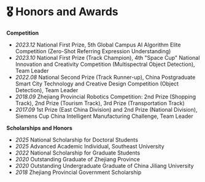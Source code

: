 
# 🎖 Honors and Awards

**Competition**

- *2023.12* National First Prize, 5th Global Campus AI Algorithm Elite Competition (Zero-Shot Referring Expression Understanding)
- *2023.10* National First Prize (Track Champion), 4th "Space Cup" National Innovation and Creativity Competition (Multispectral Object Detection), Team Leader
- *2022.08* National Second Prize (Track Runner-up), China Postgraduate Smart City Technology and Creative Design Competition (Object Detection), Team Leader
- *2018.09* Zhejiang Provincial Robotics Competition: 2nd Prize (Shopping Track), 2nd Prize (Tourism Track), 3rd Prize (Transportation Track)
- *2017.09* 1st Prize (East China Division) and 2nd Prize (National Division), Siemens Cup China Intelligent Manufacturing Challenge, Team Leader

**Scholarships and Honors**
- *2025* National Scholarship for Doctoral Students
- *2025* Advanced Academic Individual, Southeast University
- *2022* National Scholarship for Graduate Students
- *2020* Outstanding Graduate of Zhejiang Province
- *2020* Outstanding Undergraduate Graduate of China Jiliang University
- *2018* Zhejiang Provincial Government Scholarship
